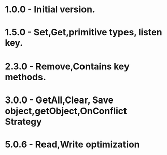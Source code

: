 # 1.0.0 - Initial version.

# 1.5.0 - Set,Get,primitive types, listen key.

# 2.3.0 - Remove,Contains key methods.

# 3.0.0 - GetAll,Clear, Save object,getObject,OnConflict Strategy


# 5.0.6 - Read,Write optimization